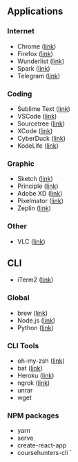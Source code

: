 ## Applications

### Internet
 - Chrome ([link](https://www.google.com/chrome))
 - Firefox ([link](https://www.mozilla.org/ru/firefox/new))
 - Wunderlist ([link](https://www.wunderlist.com))
 - Spark ([link](https://sparkmailapp.com))
 - Telegram ([link](https://telegram.org))

### Coding
 - Sublime Text ([link](https://www.sublimetext.com))
 - VSCode ([link](https://code.visualstudio.com))
 - Sourcetree ([link](https://www.sourcetreeapp.com))
 - XCode ([link](https://developer.apple.com/xcode))
 - CyberDuck ([link](https://cyberduck.io))
 - KodeLife ([link](https://hexler.net/software/kodelife))
 
### Graphic
 - Sketch ([link](https://www.sketchapp.com))
 - Principle ([link](http://principleformac.com))
 - Adobe XD ([link](https://www.adobe.com/products/xd.html))
 - Pixelmator ([link](https://www.pixelmator.com/pro))
 - Zeplin ([link](https://support.zeplin.io/quick-start/downloading-mac-and-windows-apps))
 
### Other
 - VLC ([link](https://www.videolan.org/index.html))



## CLI
 - iTerm2 ([link](https://www.iterm2.com))

### Global
 - brew ([link](https://brew.sh/index_ru))
 - Node.js ([link](https://nodejs.org/en))
 - Python ([link](https://www.python.org))

### CLI Tools
 - oh-my-zsh ([link](https://github.com/robbyrussell/oh-my-zsh#via-wget))
 - bat ([link](https://github.com/sharkdp/bat))
 - Heroku ([link](https://devcenter.heroku.com/articles/heroku-cli))
 - ngrok ([link](https://ngrok.com))
 - unrar
 - wget
 
 
### NPM packages
 - yarn
 - serve
 - create-react-app
 - coursehunters-cli
 `
 
